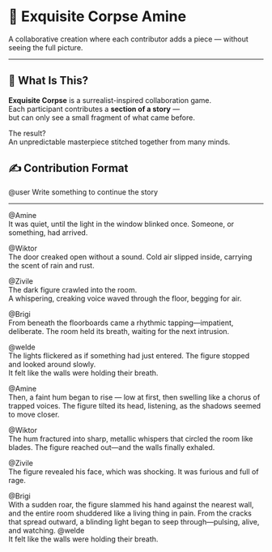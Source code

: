 # 🧩 Exquisite Corpse Amine

A collaborative creation where each contributor adds a piece — without seeing the full picture.

---

## 🌙 What Is This?

**Exquisite Corpse** is a surrealist-inspired collaboration game.  
Each participant contributes a **section of a story** —  
but can only see a small fragment of what came before.

The result?  
An unpredictable masterpiece stitched together from many minds.
## ✍️ Contribution Format

@user
Write something to continue the story

------------------
@Amine <br>
It was quiet, until the light in the window blinked once.
Someone, or something, had arrived.


@Wiktor <br>
The door creaked open without a sound.
Cold air slipped inside, carrying the scent of rain and rust.


@Zivile <br>
The dark figure crawled into the room.  
A whispering, creaking voice waved through the floor, begging for air.


@Brigi <br>
From beneath the floorboards came a rhythmic tapping—impatient, deliberate.
The room held its breath, waiting for the next intrusion.


@welde <br>
The lights flickered as if something had just entered. 
The figure stopped and looked around slowly.  
It felt like the walls were holding their breath.  

@Amine <br>
Then, a faint hum began to rise — low at first, then swelling like a chorus of trapped voices.
The figure tilted its head, listening, as the shadows seemed to move closer.

@Wiktor <br>
The hum fractured into sharp, metallic whispers that circled the room like blades. 
The figure reached out—and the walls finally exhaled.

@Zivile <br>
The figure revealed his face, which was shocking.
It was furious and full of rage.

@Brigi <br>
With a sudden roar, the figure slammed his hand against the nearest wall, and the entire room shuddered like a living thing in pain. From the cracks that spread outward, a blinding light began to seep through—pulsing, alive, and watching.
@welde <br>
It felt like the walls were holding their breath.  










